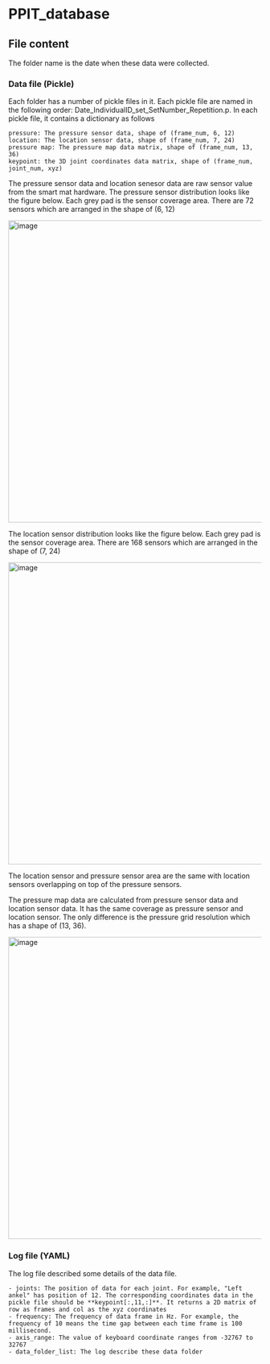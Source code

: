 # PPIT_database

## File content
The folder name is the date when these data were collected. 

### Data file (Pickle)

  Each folder has a number of pickle files in it. 
  Each pickle file are named in the following order: Date_IndividualID_set_SetNumber_Repetition.p.
  In each pickle file, it contains a dictionary as follows
  ```
  pressure: The pressure sensor data, shape of (frame_num, 6, 12)
  location: The location sensor data, shape of (frame_num, 7, 24)
  pressure map: The pressure map data matrix, shape of (frame_num, 13, 36)
  keypoint: the 3D joint coordinates data matrix, shape of (frame_num, joint_num, xyz)
  ```

The pressure sensor data and location senesor data are raw sensor value from the smart mat hardware. 
The pressure sensor distribution looks like the figure below. Each grey pad is the sensor coverage area. There are 72 sensors which are arranged in the shape of (6, 12)

<img width="600" alt="image" src="https://github.com/tg0uk/PPIT_database/assets/153914917/5a94fb4c-e31b-4d3c-a8a5-a969b629ed50">

The location sensor distribution looks like the figure below. Each grey pad is the sensor coverage area. There are 168 sensors which are arranged in the shape of (7, 24)

<img width="600" alt="image" src="https://github.com/tg0uk/PPIT_database/assets/153914917/cef99a7b-0e45-41d8-9719-64d7d7233cc5">

The location sensor and pressure sensor area are the same with location sensors overlapping on top of the pressure sensors.

The pressure map data are calculated from pressure sensor data and location sensor data. It has the same coverage as pressure sensor and location sensor. The only difference is the pressure grid resolution which has a shape of (13, 36). 

<img width="600" alt="image" src="https://github.com/tg0uk/PPIT_database/assets/153914917/fbb006da-79f5-4578-ab15-17844eae9c5b">



### Log file (YAML)


  The log file described some details of the data file.
  ```
- joints: The position of data for each joint. For example, "Left ankel" has position of 12. The corresponding coordinates data in the pickle file should be **keypoint[:,11,:]**. It returns a 2D matrix of row as frames and col as the xyz coordinates
- frequency: The frequency of data frame in Hz. For example, the frequency of 10 means the time gap between each time frame is 100 millisecond.
- axis_range: The value of keyboard coordinate ranges from -32767 to 32767
- data_folder_list: The log describe these data folder
```

  
